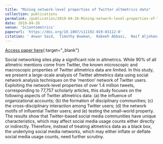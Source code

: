 ```yaml
---
title: "Mining network-level properties of Twitter altmetrics data"
collection: publications
permalink: /publication/2019-04-26-Mining-network-level-properties-of-Twitter-altmetrics-data
date: 2019-04-26
venue: 'Scientometrics'
paperurl: 'https://doi.org/10.1007/s11192-019-03112-0'
citation: ' Anwar Said,  Timothy Bowman,  Rabeeh Abbasi,  Naif Aljohani,  Saeed-Ul Hassan,  Raheel Nawaz, &quot;Mining network-level properties of Twitter altmetrics data.&quot; Scientometrics, 2019.'
---
```

[Access paper here](https://doi.org/10.1007/s11192-019-03112-0){:target="_blank"}

Social networking sites play a significant role in altmetrics. While 90\% of all altmetric mentions come from Twitter, the known microscopic and macroscopic properties of Twitter altmetrics data are limited. In this study, we present a large-scale analysis of Twitter altmetrics data using social network analysis techniques on the ‘mention’ network of Twitter users. Exploiting the network-level properties of over 1.4 million tweets, corresponding to 77,757 scholarly articles, this study focuses on the following aspects of Twitter altmetrics data: (a) the influence of organizational accounts; (b) the formation of disciplinary communities; (c) the cross-disciplinary interaction among Twitter users; (d) the network motifs of influential Twitter users; and (e) testing the small-world property. The results show that Twitter-based social media communities have unique characteristics, which may affect social media usage counts either directly or indirectly. Therefore, instead of treating altmetrics data as a black box, the underlying social media networks, which may either inflate or deflate social media usage counts, need further scrutiny.

